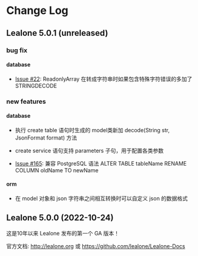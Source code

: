 # Change Log

## Lealone 5.0.1 (unreleased)

### bug fix

#### database

* [Issue #22](https://github.com/lealone/Lealone-Plugins/issues/22): ReadonlyArray 在转成字符串时如果包含特殊字符错误的多加了 STRINGDECODE


### new features

#### database

* 执行 create table 语句时生成的 model类新加 decode(String str, JsonFormat format) 方法

* create service 语句支持 parameters 子句，用于配置各类参数

* [Issue #165](https://github.com/lealone/Lealone/issues/165): 兼容 PostgreSQL 语法 ALTER TABLE tableName RENAME COLUMN oldName TO newName


#### orm

* 在 model 对象和 json 字符串之间相互转换时可以自定义 json 的数据格式


## Lealone 5.0.0 (2022-10-24)

这是10年以来 Lealone 发布的第一个 GA 版本！

官方文档: http://lealone.org 或 https://github.com/lealone/Lealone-Docs

